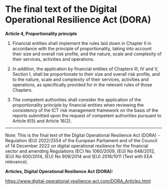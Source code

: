 



# The final text of the Digital Operational Resilience Act (DORA)


  

**Article 4, Proportionality principle**


  

1. Financial entities shall implement the rules laid down in Chapter II in accordance with the principle of proportionality, taking into account their size and overall risk profile, and the nature, scale and complexity of their services, activities and operations.


  

2. In addition, the application by financial entities of Chapters III, IV and V, Section I, shall be proportionate to their size and overall risk profile, and to the nature, scale and complexity of their services, activities and operations, as specifically provided for in the relevant rules of those Chapters.


  

3. The competent authorities shall consider the application of the proportionality principle by financial entities when reviewing the consistency of the ICT risk management framework on the basis of the reports submitted upon the request of competent authorities pursuant to Article 6(5) and Article 16(2).


  



---


 Note: This is the final text of the Digital Operational Resilience Act (DORA) - Regulation (EU) 2022/2554 of the European Parliament and of the Council of 14 December 2022 on digital operational resilience for the financial sector and amending Regulations (EC) No 1060/2009, (EU) No 648/2012, (EU) No 600/2014, (EU) No 909/2014 and (EU) 2016/1011 (Text with EEA relevance).


  

 **Articles, Digital Operational Resilience Act (DORA):** 


<https://www.digital-operational-resilience-act.com/DORA_Articles.html>





